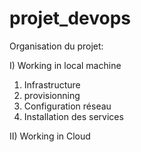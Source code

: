 # projet_devops

Organisation du projet:

I) Working in local machine

1) Infrastructure
2) provisionning
3) Configuration réseau
4) Installation des services


II) Working in Cloud 


